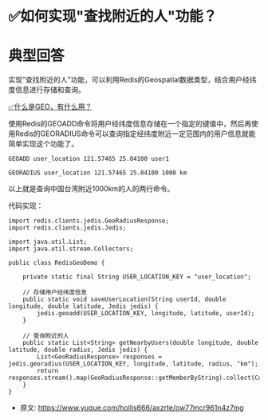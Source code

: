 # ✅如何实现"查找附近的人"功能？
<!--page header-->

<a name="ZX34H"></a>
# 典型回答

实现"查找附近的人"功能，可以利用Redis的Geospatial数据类型，结合用户经纬度信息进行存储和查询。

[✅什么是GEO，有什么用？](https://www.yuque.com/hollis666/axzrte/szth63?view=doc_embed)

使用Redis的GEOADD命令将用户经纬度信息存储在一个指定的键值中，然后再使用Redis的GEORADIUS命令可以查询指定经纬度附近一定范围内的用户信息就能简单实现这个功能了。

```
GEOADD user_location 121.57465 25.04100 user1

GEORADIUS user_location 121.57465 25.04100 1000 km
```

以上就是查询中国台湾附近1000km的人的两行命令。

代码实现：

```
import redis.clients.jedis.GeoRadiusResponse;
import redis.clients.jedis.Jedis;

import java.util.List;
import java.util.stream.Collectors;

public class RedisGeoDemo {

    private static final String USER_LOCATION_KEY = "user_location";

    // 存储用户经纬度信息
    public static void saveUserLocation(String userId, double longitude, double latitude, Jedis jedis) {
        jedis.geoadd(USER_LOCATION_KEY, longitude, latitude, userId);
    }

    // 查询附近的人
    public static List<String> getNearbyUsers(double longitude, double latitude, double radius, Jedis jedis) {
        List<GeoRadiusResponse> responses = jedis.georadius(USER_LOCATION_KEY, longitude, latitude, radius, "km");
        return responses.stream().map(GeoRadiusResponse::getMemberByString).collect(Collectors.toList());
    }
}

```


<!--page footer-->
- 原文: <https://www.yuque.com/hollis666/axzrte/ow77mcr961n4z7mg>